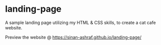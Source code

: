 # landing-page
A sample landing page utilizing my HTML & CSS skills, to create a cat cafe website.


Preview the website @ https://sinan-ashraf.github.io/landing-page/
